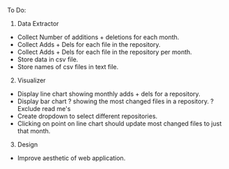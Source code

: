 To Do:

1. Data Extractor
  - Collect Number of additions + deletions for each month.
  - Collect Adds + Dels for each file in the repository.
  - Collect Adds + Dels for each file in the repository per month.
  - Store data in csv file.
  - Store names of csv files in text file.
  
2. Visualizer
  - Display line chart showing monthly adds + dels for a repository.
  - Display bar chart ? showing the most changed files in a repository.
  ? Exclude read me's
  - Create dropdown to select different repositories.
  - Clicking on point on line chart should update most changed files to just that month.
  
3. Design
  - Improve aesthetic of web application.
  
